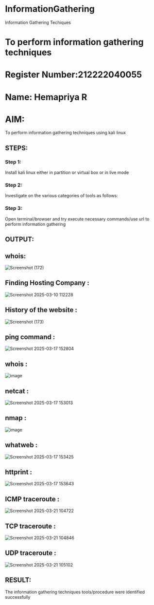 # InformationGathering
Information Gathering Techiques

# To perform information gathering techniques
# Register Number:212222040055
# Name: Hemapriya R

# AIM:

To perform information gathering techniques using kali linux 

## STEPS:

### Step 1:

Install kali linux either in partition or virtual box or in live mode

### Step 2:

Investigate on the various categories of tools as follows:

### Step 3:
Open terminal/browser and try execute necessary commands/use url to perform information gathering


## OUTPUT:


## whois:
![Screenshot (172)](https://github.com/user-attachments/assets/780f183f-0f64-46b3-bc46-24666e271d00)




## Finding Hosting Company :
![Screenshot 2025-03-10 112228](https://github.com/user-attachments/assets/e69f18f9-1028-4fdf-a34b-2482e52e2f99)






## History of the website :
![Screenshot (173)](https://github.com/user-attachments/assets/9827e268-2ba1-46cb-b9bc-2acde4702656)




## ping command :
![Screenshot 2025-03-17 152804](https://github.com/user-attachments/assets/a685638f-5aec-4629-b366-c7743a140f27)





## whois :
![image](https://github.com/user-attachments/assets/ebb06f4e-60b2-4b35-92ac-620a4c0fe963)






## netcat :
![Screenshot 2025-03-17 153013](https://github.com/user-attachments/assets/441f19da-47a4-4517-8b8f-01d0512b0229)







## nmap :
![image](https://github.com/user-attachments/assets/88beefd7-e20d-4a1a-908a-1880e313fc34)




## whatweb :
![Screenshot 2025-03-17 153425](https://github.com/user-attachments/assets/c528f7d9-3fa5-4943-9253-a8fcf3d139f1)





## httprint :
![Screenshot 2025-03-17 153643](https://github.com/user-attachments/assets/9f4f72e3-ae74-4f7f-8717-1b5d3cdc299a)




## ICMP traceroute :
![Screenshot 2025-03-21 104722](https://github.com/user-attachments/assets/34037ad5-8e55-4db0-9d90-81e297aefcbb)








## TCP traceroute :
![Screenshot 2025-03-21 104846](https://github.com/user-attachments/assets/9a9c0a57-c635-4252-9aa0-3707efff9559)





## UDP traceroute :
![Screenshot 2025-03-21 105102](https://github.com/user-attachments/assets/dea09821-9563-4001-8c27-840ae19e4d07)






## RESULT:
The information gathering techniques tools/procedure were  identified successfully
